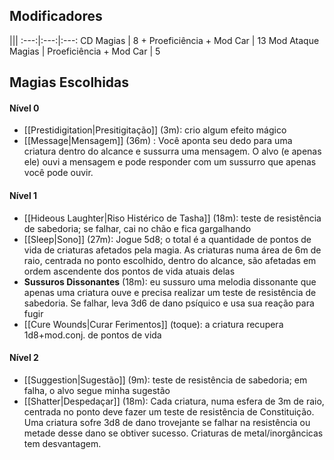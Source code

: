 ## Modificadores

|||
:---:|:---:|:---:
CD Magias | 8 + Proeficiência + Mod Car | 13
Mod Ataque Magias | Proeficiência + Mod Car | 5


## Magias Escolhidas
#### Nível 0
 
 - [[Prestidigitation|Presitigitação]] (3m): crio algum efeito mágico 
 - [[Message|Mensagem]] (36m) : Você aponta seu dedo para uma criatura dentro do alcance e sussurra uma mensagem. O alvo (e apenas ele) ouvi a mensagem e pode responder com um sussurro que apenas você pode ouvir. 

#### Nível 1

- [[Hideous Laughter|Riso Histérico de Tasha]] (18m): teste de resistência de sabedoria; se falhar, cai no chão e fica gargalhando
- [[Sleep|Sono]] (27m): Jogue 5d8; o total é a quantidade de pontos de vida de criaturas afetados pela magia. As criaturas numa área de 6m de raio, centrada no ponto escolhido, dentro do alcance, são afetadas em ordem ascendente dos pontos de vida atuais delas
- **Sussuros Dissonantes** (18m): eu sussuro uma melodia dissonante que apenas uma criatura ouve e precisa realizar um teste de resistência de sabedoria. Se falhar, leva 3d6 de dano psíquico e usa sua reação para fugir
- [[Cure Wounds|Curar Ferimentos]] (toque): a criatura recupera 1d8+mod.conj. de pontos de vida

#### Nível 2

- [[Suggestion|Sugestão]] (9m): teste de resistência de sabedoria; em falha, o alvo segue minha sugestão
- [[Shatter|Despedaçar]] (18m): Cada criatura, numa esfera de 3m de raio, centrada no ponto deve fazer um teste de resistência de Constituição. Uma criatura sofre 3d8 de dano trovejante se falhar na resistência ou metade desse dano se obtiver sucesso. Criaturas de metal/inorgâncicas tem desvantagem. 

